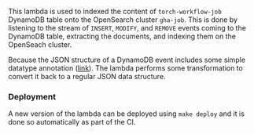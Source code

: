 This lambda is used to indexed the content of `torch-workflow-job`
DynamoDB table onto the OpenSearch cluster `gha-job`. This is done by
listening to the stream of `INSERT`, `MODIFY`, and `REMOVE` events
coming to the DynamoDB table, extracting the documents, and indexing
them on the OpenSeach cluster.

Because the JSON structure of a DynamoDB event includes some simple
datatype annotation ([link](https://docs.aws.amazon.com/amazondynamodb/latest/APIReference/API_streams_AttributeValue.html)).
The lambda performs some transformation to convert it back to a regular
JSON data structure.

### Deployment

A new version of the lambda can be deployed using `make deploy` and it
is done so automatically as part of the CI.
